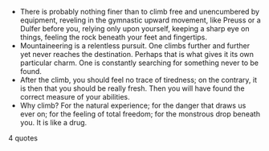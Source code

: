  - There is probably nothing finer than to climb free and unencumbered by equipment, reveling in the gymnastic upward movement, like Preuss or a Dulfer before you, relying only upon yourself, keeping a sharp eye on things, feeling the rock beneath your feet and fingertips.
 - Mountaineering is a relentless pursuit. One climbs further and further yet never reaches the destination. Perhaps that is what gives it its own particular charm. One is constantly searching for something never to be found.
 - After the climb, you should feel no trace of tiredness; on the contrary, it is then that you should be really fresh. Then you will have found the correct measure of your abilities.
 - Why climb? For the natural experience; for the danger that draws us ever on; for the feeling of total freedom; for the monstrous drop beneath you. It is like a drug.

4 quotes